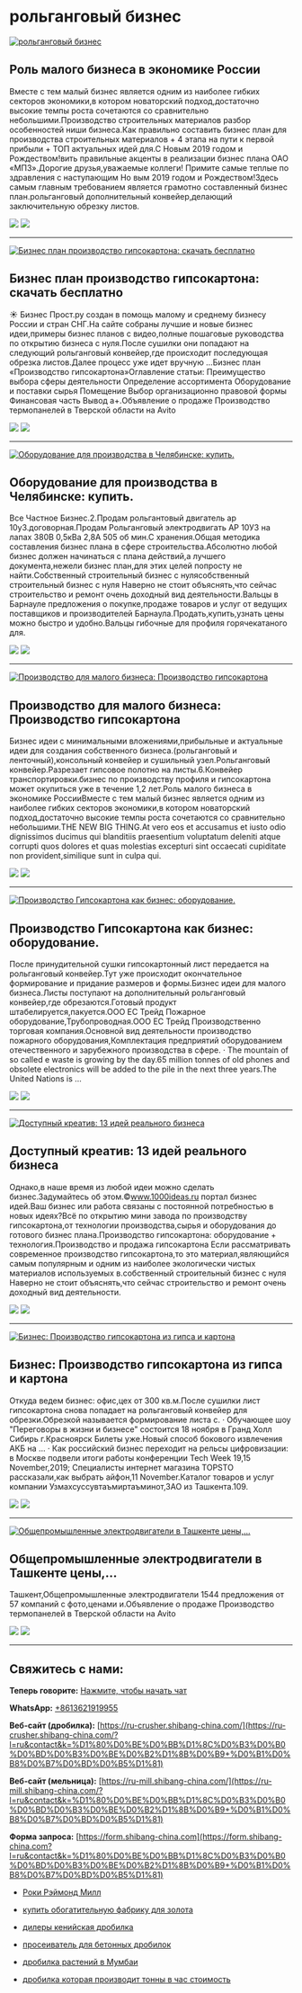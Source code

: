 # рольганговый бизнес

<a href="https://swt.shibang-china.com/?l=ru&img&k=%D1%80%D0%BE%D0%BB%D1%8C%D0%B3%D0%B0%D0%BD%D0%B3%D0%BE%D0%B2%D1%8B%D0%B9+%D0%B1%D0%B8%D0%B7%D0%BD%D0%B5%D1%81" target="_blank">![рольганговый бизнес](http://static.shibang-china.com/all-800x300/148.jpg)</a>

## Роль малого бизнеса в экономике России
Вместе с тем малый бизнес является одним из наиболее гибких секторов экономики,в котором новаторский подход,достаточно высокие темпы роста сочетаются со сравнительно небольшими.Производство строительных материалов разбор особенностей ниши бизнеса.Как правильно составить бизнес план для производства строительных материалов + 4 этапа на пути к первой прибыли + ТОП актуальных идей для.С Новым 2019 годом и Рождеством!вить правильные акценты в реализации бизнес плана ОАО &#171;МПЗ&#187;.Дорогие друзья,уважаемые коллеги! Примите самые теплые по здравления с наступающим Но вым 2019 годом и Рождеством!Здесь самым главным требованием является грамотно составленный бизнес план.рольганговый дополнительный конвейер,делающий заключительную обрезку листов.


<a href="https://whatsapp.shibangsoft.com/WhatsApp.php" target="_blank" title="WhatsApp">![](http://static.shibang-china.com/icon/whatsapp.png)</a> <a href="https://swt.shibang-china.com/?l=ru&icon&k=%D1%80%D0%BE%D0%BB%D1%8C%D0%B3%D0%B0%D0%BD%D0%B3%D0%BE%D0%B2%D1%8B%D0%B9+%D0%B1%D0%B8%D0%B7%D0%BD%D0%B5%D1%81" target="_blank">![](http://static.shibang-china.com/icon/chat-ru.png)</a>

---

<a href="https://swt.shibang-china.com/?l=ru&img&k=%D1%80%D0%BE%D0%BB%D1%8C%D0%B3%D0%B0%D0%BD%D0%B3%D0%BE%D0%B2%D1%8B%D0%B9+%D0%B1%D0%B8%D0%B7%D0%BD%D0%B5%D1%81" target="_blank">![Бизнес план производство гипсокартона: скачать бесплатно](http://static.shibang-china.com/all-800x300/985.jpg)</a>

## Бизнес план производство гипсокартона: скачать бесплатно
☀ Бизнес Прост.ру создан в помощь малому и среднему бизнесу России и стран СНГ.На сайте собраны лучшие и новые бизнес идеи,примеры бизнес планов с видео,полные пошаговые руководства по открытию бизнеса с нуля.После сушилки они попадают на следующий рольганговый конвейер,где происходит последующая обрезка листов.Далее процесс уже идет вручную …Бизнес план &#171;Производство гипсокартона&#187;Оглавление статьи: Преимущество выбора сферы деятельности Определение ассортимента Оборудование и поставки сырья Помещение Выбор организационно правовой формы Финансовая часть Вывод a+.Объявление о продаже Производство термопанелей в Тверской области на Avito


<a href="https://whatsapp.shibangsoft.com/WhatsApp.php" target="_blank" title="WhatsApp">![](http://static.shibang-china.com/icon/whatsapp.png)</a> <a href="https://swt.shibang-china.com/?l=ru&icon&k=%D1%80%D0%BE%D0%BB%D1%8C%D0%B3%D0%B0%D0%BD%D0%B3%D0%BE%D0%B2%D1%8B%D0%B9+%D0%B1%D0%B8%D0%B7%D0%BD%D0%B5%D1%81" target="_blank">![](http://static.shibang-china.com/icon/chat-ru.png)</a>

---

<a href="https://swt.shibang-china.com/?l=ru&img&k=%D1%80%D0%BE%D0%BB%D1%8C%D0%B3%D0%B0%D0%BD%D0%B3%D0%BE%D0%B2%D1%8B%D0%B9+%D0%B1%D0%B8%D0%B7%D0%BD%D0%B5%D1%81" target="_blank">![Оборудование для производства в Челябинске: купить.](http://static.shibang-china.com/all-800x300/1077.jpg)</a>

## Оборудование для производства в Челябинске: купить.
Все Частное Бизнес.2.Продам рольгантовый двигатель ар 10у3.договорная.Продам Рольганговый электродвигать АР 10У3 на лапах 380В 0,5кВа 2,8А 505 об мин.С хранения.Общая методика составления бизнес плана в сфере строительства.Абсолютно любой бизнес должен начинаться с плана действий,а лучшего документа,нежели бизнес план,для этих целей попросту не найти.Cобственный строительный бизнес с нуляcобственный строительный бизнес с нуля Наверно не стоит объяснять,что сейчас строительство и ремонт очень доходный вид деятельности.Вальцы в Барнауле предложения о покупке,продаже товаров и услуг от ведущих поставщиков и производителей Барнаула.Продать,купить,узнать цены можно быстро и удобно.Вальцы гибочные для профиля горячекатаного для.


<a href="https://whatsapp.shibangsoft.com/WhatsApp.php" target="_blank" title="WhatsApp">![](http://static.shibang-china.com/icon/whatsapp.png)</a> <a href="https://swt.shibang-china.com/?l=ru&icon&k=%D1%80%D0%BE%D0%BB%D1%8C%D0%B3%D0%B0%D0%BD%D0%B3%D0%BE%D0%B2%D1%8B%D0%B9+%D0%B1%D0%B8%D0%B7%D0%BD%D0%B5%D1%81" target="_blank">![](http://static.shibang-china.com/icon/chat-ru.png)</a>

---

<a href="https://swt.shibang-china.com/?l=ru&img&k=%D1%80%D0%BE%D0%BB%D1%8C%D0%B3%D0%B0%D0%BD%D0%B3%D0%BE%D0%B2%D1%8B%D0%B9+%D0%B1%D0%B8%D0%B7%D0%BD%D0%B5%D1%81" target="_blank">![Производство для малого бизнеса: Производство гипсокартона](http://static.shibang-china.com/all-800x300/215.jpg)</a>

## Производство для малого бизнеса: Производство гипсокартона
Бизнес идеи с минимальными вложениями,прибыльные и актуальные идеи для создания собственного бизнеса.(рольганговый и ленточный),консольный конвейер и сушильный узел.Рольганговый конвейер.Разрезает гипсовое полотно на листы.6.Конвейер транспортировки.бизнес по производству профиля и гипсокартона может окупиться уже в течение 1,2 лет.Роль малого бизнеса в экономике РоссииВместе с тем малый бизнес является одним из наиболее гибких секторов экономики,в котором новаторский подход,достаточно высокие темпы роста сочетаются со сравнительно небольшими.THE NEW BIG THING.At vero eos et accusamus et iusto odio dignissimos ducimus qui blanditiis praesentium voluptatum deleniti atque corrupti quos dolores et quas molestias excepturi sint occaecati cupiditate non provident,similique sunt in culpa qui.


<a href="https://whatsapp.shibangsoft.com/WhatsApp.php" target="_blank" title="WhatsApp">![](http://static.shibang-china.com/icon/whatsapp.png)</a> <a href="https://swt.shibang-china.com/?l=ru&icon&k=%D1%80%D0%BE%D0%BB%D1%8C%D0%B3%D0%B0%D0%BD%D0%B3%D0%BE%D0%B2%D1%8B%D0%B9+%D0%B1%D0%B8%D0%B7%D0%BD%D0%B5%D1%81" target="_blank">![](http://static.shibang-china.com/icon/chat-ru.png)</a>

---

<a href="https://swt.shibang-china.com/?l=ru&img&k=%D1%80%D0%BE%D0%BB%D1%8C%D0%B3%D0%B0%D0%BD%D0%B3%D0%BE%D0%B2%D1%8B%D0%B9+%D0%B1%D0%B8%D0%B7%D0%BD%D0%B5%D1%81" target="_blank">![Производство Гипсокартона как бизнес: оборудование.](http://static.shibang-china.com/all-800x300/1132.jpg)</a>

## Производство Гипсокартона как бизнес: оборудование.
После принудительной сушки гипсокартонный лист передается на рольганговый конвейер.Тут уже происходит окончательное формирование и придание размеров и формы.Бизнес идеи для малого бизнеса.Листы поступают на дополнительный рольганговый конвейер,где обрезаются.Готовый продукт штабелируется,пакуется.ООО ЕС Трейд Пожарное оборудование,Трубопроводная.ООО ЕС Трейд Производственно торговая компания.Основной вид деятельности производство пожарного оборудования,Комплектация предприятий оборудованием отечественного и зарубежного производства в сфере.&nbsp;&#0183;&#32;The mountain of so called e waste is growing by the day.65 million tonnes of old phones and obsolete electronics will be added to the pile in the next three years.The United Nations is …


<a href="https://whatsapp.shibangsoft.com/WhatsApp.php" target="_blank" title="WhatsApp">![](http://static.shibang-china.com/icon/whatsapp.png)</a> <a href="https://swt.shibang-china.com/?l=ru&icon&k=%D1%80%D0%BE%D0%BB%D1%8C%D0%B3%D0%B0%D0%BD%D0%B3%D0%BE%D0%B2%D1%8B%D0%B9+%D0%B1%D0%B8%D0%B7%D0%BD%D0%B5%D1%81" target="_blank">![](http://static.shibang-china.com/icon/chat-ru.png)</a>

---

<a href="https://swt.shibang-china.com/?l=ru&img&k=%D1%80%D0%BE%D0%BB%D1%8C%D0%B3%D0%B0%D0%BD%D0%B3%D0%BE%D0%B2%D1%8B%D0%B9+%D0%B1%D0%B8%D0%B7%D0%BD%D0%B5%D1%81" target="_blank">![Доступный креатив: 13 идей реального бизнеса](http://static.shibang-china.com/all-800x300/751.jpg)</a>

## Доступный креатив: 13 идей реального бизнеса
Однако,в наше время из любой идеи можно сделать бизнес.Задумайтесь об этом.&#169;www.1000ideas.ru портал бизнес идей.Ваш бизнес или работа связаны с постоянной потребностью в новых идеях?Всё по открытию мини завода по производству гипсокартона,от технологии производства,сырья и оборудования до готового бизнес плана.Производство гипсокартона: оборудование + технология.Производство и продажа гипсокартона Если рассматривать современное производство гипсокартона,то это материал,являющийся самым популярным и одним из наиболее экологически чистых материалов используемых в.cобственный строительный бизнес с нуля Наверно не стоит объяснять,что сейчас строительство и ремонт очень доходный вид деятельности.


<a href="https://whatsapp.shibangsoft.com/WhatsApp.php" target="_blank" title="WhatsApp">![](http://static.shibang-china.com/icon/whatsapp.png)</a> <a href="https://swt.shibang-china.com/?l=ru&icon&k=%D1%80%D0%BE%D0%BB%D1%8C%D0%B3%D0%B0%D0%BD%D0%B3%D0%BE%D0%B2%D1%8B%D0%B9+%D0%B1%D0%B8%D0%B7%D0%BD%D0%B5%D1%81" target="_blank">![](http://static.shibang-china.com/icon/chat-ru.png)</a>

---

<a href="https://swt.shibang-china.com/?l=ru&img&k=%D1%80%D0%BE%D0%BB%D1%8C%D0%B3%D0%B0%D0%BD%D0%B3%D0%BE%D0%B2%D1%8B%D0%B9+%D0%B1%D0%B8%D0%B7%D0%BD%D0%B5%D1%81" target="_blank">![Бизнес: Производство гипсокартона из гипса и картона](http://static.shibang-china.com/all-800x300/437.jpg)</a>

## Бизнес: Производство гипсокартона из гипса и картона
Откуда ведем бизнес: офис,цех от 300 кв.м.После сушилки лист гипсокартона снова попадает на рольганговый конвейер для обрезки.Обрезкой называется формирование листа с.&nbsp;&#0183;&#32;Обучающее шоу &quot;Переговоры в жизни и бизнесе&quot; состоится 18 ноября в Гранд Холл Сибирь г.Красноярск Билеты уже.Новый способ бокового извлечения АКБ на …&nbsp;&#0183;&#32;Как российский бизнес переходит на рельсы цифровизации: в Москве подвели итоги работы конференции Tech Week 19,15 November,2019; Специалисты интернет магазина TOPSTO рассказали,как выбрать айфон,11 November.Каталог товаров и услуг компании Узмахсуссувтаъмиртаъминот,ЗАО из Ташкента.109.


<a href="https://whatsapp.shibangsoft.com/WhatsApp.php" target="_blank" title="WhatsApp">![](http://static.shibang-china.com/icon/whatsapp.png)</a> <a href="https://swt.shibang-china.com/?l=ru&icon&k=%D1%80%D0%BE%D0%BB%D1%8C%D0%B3%D0%B0%D0%BD%D0%B3%D0%BE%D0%B2%D1%8B%D0%B9+%D0%B1%D0%B8%D0%B7%D0%BD%D0%B5%D1%81" target="_blank">![](http://static.shibang-china.com/icon/chat-ru.png)</a>

---

<a href="https://swt.shibang-china.com/?l=ru&img&k=%D1%80%D0%BE%D0%BB%D1%8C%D0%B3%D0%B0%D0%BD%D0%B3%D0%BE%D0%B2%D1%8B%D0%B9+%D0%B1%D0%B8%D0%B7%D0%BD%D0%B5%D1%81" target="_blank">![Общепромышленные электродвигатели в Ташкенте цены,…](http://static.shibang-china.com/all-800x300/1419.jpg)</a>

## Общепромышленные электродвигатели в Ташкенте цены,…
Ташкент,Общепромышленные электродвигатели 1544 предложения от 57 компаний с фото,ценами и.Объявление о продаже Производство термопанелей в Тверской области на Avito

<a href="https://whatsapp.shibangsoft.com/WhatsApp.php" target="_blank" title="WhatsApp">![](http://static.shibang-china.com/icon/whatsapp.png)</a> <a href="https://swt.shibang-china.com/?l=ru&icon&k=%D1%80%D0%BE%D0%BB%D1%8C%D0%B3%D0%B0%D0%BD%D0%B3%D0%BE%D0%B2%D1%8B%D0%B9+%D0%B1%D0%B8%D0%B7%D0%BD%D0%B5%D1%81" target="_blank">![](http://static.shibang-china.com/icon/chat-ru.png)</a>

---
## Свяжитесь с нами:

**Теперь говорите:** [Нажмите, чтобы начать чат](https://swt.shibang-china.com?l=ru&contact&k=%D1%80%D0%BE%D0%BB%D1%8C%D0%B3%D0%B0%D0%BD%D0%B3%D0%BE%D0%B2%D1%8B%D0%B9+%D0%B1%D0%B8%D0%B7%D0%BD%D0%B5%D1%81)

**WhatsApp:**  [+8613621919955](https://whatsapp.shibangsoft.com/WhatsApp.php)

**Веб-сайт (дробилка):** [https://ru-crusher.shibang-china.com/](https://ru-crusher.shibang-china.com/?l=ru&contact&k=%D1%80%D0%BE%D0%BB%D1%8C%D0%B3%D0%B0%D0%BD%D0%B3%D0%BE%D0%B2%D1%8B%D0%B9+%D0%B1%D0%B8%D0%B7%D0%BD%D0%B5%D1%81)

**Веб-сайт (мельница):** [https://ru-mill.shibang-china.com/](https://ru-mill.shibang-china.com/?l=ru&contact&k=%D1%80%D0%BE%D0%BB%D1%8C%D0%B3%D0%B0%D0%BD%D0%B3%D0%BE%D0%B2%D1%8B%D0%B9+%D0%B1%D0%B8%D0%B7%D0%BD%D0%B5%D1%81)

**Форма запроса:** [https://form.shibang-china.com](https://form.shibang-china.com?l=ru&contact&k=%D1%80%D0%BE%D0%BB%D1%8C%D0%B3%D0%B0%D0%BD%D0%B3%D0%BE%D0%B2%D1%8B%D0%B9+%D0%B1%D0%B8%D0%B7%D0%BD%D0%B5%D1%81)

* [Роки Рэймонд Милл](../133/%D0%A0%D0%BE%D0%BA%D0%B8%20%D0%A0%D1%8D%D0%B9%D0%BC%D0%BE%D0%BD%D0%B4%20%D0%9C%D0%B8%D0%BB%D0%BB.md)

* [купить обогатительную фабрику для золота](../132/%D0%BA%D1%83%D0%BF%D0%B8%D1%82%D1%8C%20%D0%BE%D0%B1%D0%BE%D0%B3%D0%B0%D1%82%D0%B8%D1%82%D0%B5%D0%BB%D1%8C%D0%BD%D1%83%D1%8E%20%D1%84%D0%B0%D0%B1%D1%80%D0%B8%D0%BA%D1%83%20%D0%B4%D0%BB%D1%8F%20%D0%B7%D0%BE%D0%BB%D0%BE%D1%82%D0%B0.md)

* [дилеры кенийская дробилка](../135/%D0%B4%D0%B8%D0%BB%D0%B5%D1%80%D1%8B%20%D0%BA%D0%B5%D0%BD%D0%B8%D0%B9%D1%81%D0%BA%D0%B0%D1%8F%20%D0%B4%D1%80%D0%BE%D0%B1%D0%B8%D0%BB%D0%BA%D0%B0.md)

* [просеиватель для бетонных дробилок](../134/%D0%BF%D1%80%D0%BE%D1%81%D0%B5%D0%B8%D0%B2%D0%B0%D1%82%D0%B5%D0%BB%D1%8C%20%D0%B4%D0%BB%D1%8F%20%D0%B1%D0%B5%D1%82%D0%BE%D0%BD%D0%BD%D1%8B%D1%85%20%D0%B4%D1%80%D0%BE%D0%B1%D0%B8%D0%BB%D0%BE%D0%BA.md)

* [дробилка растений в Мумбаи](../135/%D0%B4%D1%80%D0%BE%D0%B1%D0%B8%D0%BB%D0%BA%D0%B0%20%D1%80%D0%B0%D1%81%D1%82%D0%B5%D0%BD%D0%B8%D0%B9%20%D0%B2%20%D0%9C%D1%83%D0%BC%D0%B1%D0%B0%D0%B8.md)

* [дробилка которая производит тонны в час стоимость](../131/%D0%B4%D1%80%D0%BE%D0%B1%D0%B8%D0%BB%D0%BA%D0%B0%20%D0%BA%D0%BE%D1%82%D0%BE%D1%80%D0%B0%D1%8F%20%D0%BF%D1%80%D0%BE%D0%B8%D0%B7%D0%B2%D0%BE%D0%B4%D0%B8%D1%82%20%D1%82%D0%BE%D0%BD%D0%BD%D1%8B%20%D0%B2%20%D1%87%D0%B0%D1%81%20%D1%81%D1%82%D0%BE%D0%B8%D0%BC%D0%BE%D1%81%D1%82%D1%8C.md)